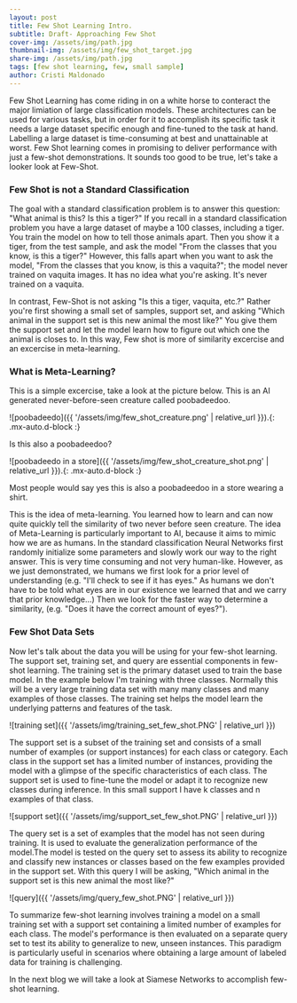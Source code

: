 ```yaml
---
layout: post
title: Few Shot Learning Intro. 
subtitle: Draft- Approaching Few Shot
cover-img: /assets/img/path.jpg
thumbnail-img: /assets/img/few_shot_target.jpg
share-img: /assets/img/path.jpg
tags: [few shot learning, few, small sample]
author: Cristi Maldonado
---
```


Few Shot Learning has come riding in on a white horse to conteract the major limiation of large classification models. These architectures can be used for various tasks, but in order for it to accomplish its specific task it needs a large dataset specific enough and fine-tuned to the task at hand. Labelling a large dataset is time-consuming at best and unattainable at worst. Few Shot learning comes in promising to deliver performance with just a few-shot demonstrations. It sounds too good to be true, let's take a looker look at Few-Shot. 

### Few Shot is not a Standard Classification 
The goal with a standard classification problem is to answer this question: "What animal is this? Is this a tiger?" 
If you recall in a standard classification problem you have a large dataset of maybe a 100 classes, including a tiger. You train the model on how to tell those animals apart. Then you show it a tiger, from the test sample, and ask the model "From the classes that you know, is this a tiger?" However, this falls apart when you want to ask the model, "From the classes that you know, is this a vaquita?"; the model never trained on vaquita images. It has no idea what you're asking. It's never trained on a vaquita.  

In contrast, Few-Shot is not asking "Is this a tiger, vaquita, etc.?" Rather you're first showing a small set of samples, support set, and asking "Which animal in the support set is this new animal the most like?" You give them the support set and let the model learn how to figure out which one the animal is closes to. In this way, Few shot is more of similarity excercise and an excercise in meta-learning. 

### What is Meta-Learning?
This is a simple excercise, take a look at the picture below. This is an AI generated never-before-seen creature called poobadeedoo.

![poobadeedo]({{ '/assets/img/few_shot_creature.png' | relative_url }}).{: .mx-auto.d-block :} 

Is this also a poobadeedoo? 

![poobadeedo in a store]({{ '/assets/img/few_shot_creature_shot.png' | relative_url }}).{: .mx-auto.d-block :} 

Most people would say yes this is also a poobadeedoo in a store wearing a shirt. 

This is the idea of meta-learning. You learned how to learn and can now quite quickly tell the similarity of two never before seen creature. The idea of Meta-Learning is particularly important to AI, because it aims to mimic how we are as humans. In the standard classification Neural Networks first randomly initialize some parameters and slowly work our way to the right answer. This is very time consuming and not very human-like. However, as we just demonstrated, we humans we first look for a prior level of understanding (e.g. "I'll check to see if it has eyes." As humans we don't have to be told what eyes are in our existence we learned that and we carry that prior knowledge...) Then we look for the faster way to determine a similarity, (e.g. "Does it have the correct amount of eyes?"). 

### Few Shot Data Sets 

Now let's talk about the data you will be using for your few-shot learning. The support set, training set, and query are essential components in few-shot learning. The training set is the primary dataset used to train the base model. In the example below I'm training with three classes. Normally this will be a very large training data set with many many classes and many examples of those classes. The training set helps the model learn the underlying patterns and features of the task.

![training set]({{ '/assets/img/training_set_few_shot.PNG' | relative_url }}) 

The support set is a subset of the training set and consists of a small number of examples (or support instances) for each class or category.
Each class in the support set has a limited number of instances, providing the model with a glimpse of the specific characteristics of each class.
The support set is used to fine-tune the model or adapt it to recognize new classes during inference. In this small support I have k classes and n examples of that class. 

![support set]({{ '/assets/img/support_set_few_shot.PNG' | relative_url }})

The query set is a set of examples that the model has not seen during training.
It is used to evaluate the generalization performance of the model.The model is tested on the query set to assess its ability to recognize and classify new instances or classes based on the few examples provided in the support set. With this query I will be asking, "Which animal in the support set is this new animal the most like?" 

![query]({{ '/assets/img/query_few_shot.PNG' | relative_url }})

To summarize few-shot learning involves training a model on a small training set with a support set containing a limited number of examples for each class. The model's performance is then evaluated on a separate query set to test its ability to generalize to new, unseen instances. This paradigm is particularly useful in scenarios where obtaining a large amount of labeled data for training is challenging. 

In the next blog we will take a look at Siamese Networks to accomplish few-shot learning. 
